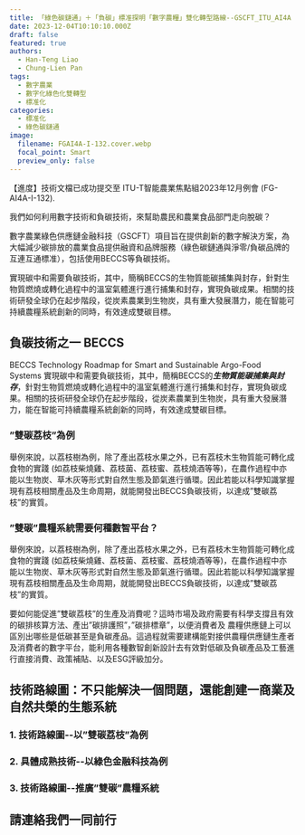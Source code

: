 ```yaml
---
title: 「綠色碳鏈通」＋「負碳」標准探明「數字農糧」雙化轉型路線--GSCFT_ITU_AI4A
date: 2023-12-04T10:10:10.000Z
draft: false
featured: true
authors:
  - Han-Teng Liao
  - Chung-Lien Pan
tags:
  - 數字農業
  - 數字化綠色化雙轉型
  - 標准化
categories:
  - 標准化
  - 綠色碳鏈通
image:
  filename: FGAI4A-I-132.cover.webp
  focal_point: Smart
  preview_only: false
---
```


<div class="p-3 mb-2 bg-warning text-dark container" markdown="1">
<span style="color: #cf4a31;"><i class="fas fa-battery-quarter ai-1x fa-beat"></i></span>【進度】技術文檔已成功提交至 ITU-T智能農業焦點組2023年12月例會 (FG-AI4A-I-132).
</div>

我們如何利用數字技術和負碳技術，來幫助農民和農業食品部門走向脫碳？ 

數字農業綠色供應鏈金融科技（GSCFT）項目旨在提供創新的數字解決方案，為大幅減少碳排放的農業食品提供融資和品牌服務（綠色碳鏈通與淨零/負碳品牌的互連互通標准），包括使用BECCS等負碳技術。

<!--more-->

實現碳中和需要負碳技術，其中，簡稱BECCS的生物質能碳捕集與封存，針對生物質燃燒或轉化過程中的溫室氣體進行進行捕集和封存，實現負碳成果。相關的技術研發全球仍在起步階段，從炭素農業到生物炭，具有重大發展潛力，能在智能可持續農糧系統創新的同時，有效達成雙碳目標。


## 負碳技術之一 BECCS  
BECCS Technology Roadmap for Smart and Sustainable Argo-Food Systems
實現碳中和需要負碳技術，其中，簡稱BECCS的***生物質能碳捕集與封存***，針對生物質燃燒或轉化過程中的溫室氣體進行進行捕集和封存，實現負碳成果。相關的技術研發全球仍在起步階段，從炭素農業到生物炭，具有重大發展潛力，能在智能可持續農糧系統創新的同時，有效達成雙碳目標。

### ”雙碳荔枝”為例

舉例來說，以荔枝樹為例，除了產出荔枝水果之外，已有荔枝木生物質能可轉化成食物的實踐 (如荔枝柴燒雞、荔枝菌、荔枝蜜、荔枝燒酒等等)，在農作過程中亦能以生物炭、草木灰等形式對自然生態及節氣進行循環。因此若能以科學知識掌握現有荔枝相關產品及生命周期，就能開發出BECCS負碳技術，以達成”雙碳荔枝”的實質。

### ”雙碳”農糧系統需要何種數智平台？

舉例來說，以荔枝樹為例，除了產出荔枝水果之外，已有荔枝木生物質能可轉化成食物的實踐 (如荔枝柴燒雞、荔枝菌、荔枝蜜、荔枝燒酒等等)，在農作過程中亦能以生物炭、草木灰等形式對自然生態及節氣進行循環。因此若能以科學知識掌握現有荔枝相關產品及生命周期，就能開發出BECCS負碳技術，以達成”雙碳荔枝”的實質。

要如何能促進”雙碳荔枝”的生產及消費呢？這時市場及政府需要有科學支撐且有效的碳排核算方法、產出”碳排護照”，”碳排標章”，以便消費者及 農糧供應鏈上可以區別出哪些是低碳甚至是負碳產品。這過程就需要建構能對接供農糧供應鏈生產者及消費者的數字平台，能利用各種數智創新設計去有效對低碳及負碳產品及工藝進行直接消費、政策補貼、以及ESG評級加分。

## 技術路線圖：不只能解決一個問題，還能創建一商業及自然共榮的生態系統

### 1. 技術路線圖--以”雙碳荔枝”為例



### 2. 具體成熟技術--以綠色金融科技為例


### 3. 技術路線圖--推廣”雙碳”農糧系統




## 請連絡我們一同前行

